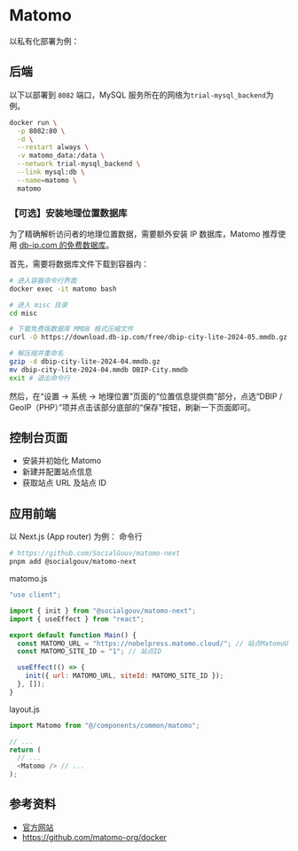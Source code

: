 # Matomo

以私有化部署为例：

## 后端

以下以部署到 `8082` 端口，MySQL 服务所在的网络为`trial-mysql_backend`为例。

```bash
docker run \
  -p 8082:80 \
  -d \
  --restart always \
  -v matomo_data:/data \
  --network trial-mysql_backend \
  --link mysql:db \
  --name=matomo \
  matomo
```

### 【可选】安装地理位置数据库

为了精确解析访问者的地理位置数据，需要额外安装 IP 数据库，Matomo 推荐使用 [db-ip.com 的免费数据库](https://db-ip.com/db/download/ip-to-city-lite)。

首先，需要将数据库文件下载到容器内：

```bash
# 进入容器命令行界面
docker exec -it matomo bash

# 进入 misc 目录
cd misc

# 下载免费版数据库 MMDB 格式压缩文件
curl -O https://download.db-ip.com/free/dbip-city-lite-2024-05.mmdb.gz

# 解压缩并重命名
gzip -d dbip-city-lite-2024-04.mmdb.gz
mv dbip-city-lite-2024-04.mmdb DBIP-City.mmdb
exit # 退出命令行
```

然后，在“设置 → 系统 → 地理位置”页面的“位置信息提供商”部分，点选“DBIP / GeoIP（PHP）”项并点击该部分底部的“保存”按钮，刷新一下页面即可。

## 控制台页面

- 安装并初始化 Matomo
- 新建并配置站点信息
- 获取站点 URL 及站点 ID

## 应用前端

以 Next.js (App router) 为例：
命令行

```bash
# https://github.com/SocialGouv/matomo-next
pnpm add @socialgouv/matomo-next
```

matomo.js

```javascript
"use client";

import { init } from "@socialgouv/matomo-next";
import { useEffect } from "react";

export default function Main() {
  const MATOMO_URL = "https://nobelpress.matomo.cloud/"; // 站点MatomoURL
  const MATOMO_SITE_ID = "1"; // 站点ID

  useEffect(() => {
    init({ url: MATOMO_URL, siteId: MATOMO_SITE_ID });
  }, []);
}
```

layout.js

```javascript
import Matomo from "@/components/common/matomo";

// ...
return (
  // ...
  <Matomo /> // ...
);
```

## 参考资料

- [官方网站](https://matomo.org/)
- https://github.com/matomo-org/docker
